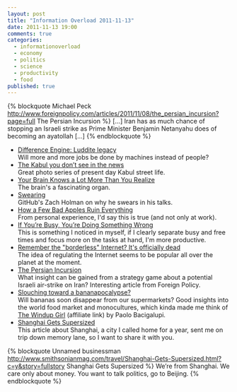 ```yaml
---
layout: post
title: "Information Overload 2011-11-13"
date: 2011-11-13 19:00
comments: true
categories:
  - informationoverload
  - economy
  - politics
  - science
  - productivity
  - food
published: true
---
```

{% blockquote Michael Peck http://www.foreignpolicy.com/articles/2011/11/08/the_persian_incursion?page=full The Persian Incursion %}
[...] Iran has as much chance of stopping an Israeli strike as Prime Minister Benjamin Netanyahu does of becoming an ayatollah [...]
{% endblockquote %}

* [Difference Engine: Luddite legacy](http://www.economist.com/blogs/babbage/2011/11/artificial-intelligence)<br>Will more and more jobs be done by machines instead of people?
* [The Kabul you don’t see in the news](http://matadornetwork.com/abroad/the-kabul-you-dont-see-in-the-news/)<br>Great photo series of present day Kabul street life.
* [Your Brain Knows a Lot More Than You Realize](http://discovermagazine.com/2011/sep/18-your-brain-knows-lot-more-than-you-realize)<br>The brain's a fascinating organ.
* [Swearing](http://zachholman.com/posts/swearing/)<br>GitHub's Zach Holman on why he swears in his talks.
* [How a Few Bad Apples Ruin Everything](http://online.wsj.com/article/SB10001424052970203499704576622550325233260.html)<br>From personal experience, I'd say this is true (and not only at work).
* [If You’re Busy, You’re Doing Something Wrong](http://calnewport.com/blog/2011/11/11/if-youre-busy-youre-doing-something-wrong-the-surprisingly-relaxed-lives-of-elite-achievers/)<br>This is something I noticed in myself, if I clearly separate busy and free times and focus more on the tasks at hand, I'm more productive.
* [Remember the "borderless" Internet? It's officially dead](http://arstechnica.com/tech-policy/news/2011/11/the-borderless-internet-is-officially-dead.ars)<br>The idea of regulating the Internet seems to be popular all over the planet at the moment.
* [The Persian Incursion](http://www.foreignpolicy.com/articles/2011/11/08/the_persian_incursion?page=full)<br>What insight can be gained from a strategy game about a potential Israeli air-strike on Iran? Interesting article from Foreign Policy.
* [Slouching toward a bananapocalypse?](http://www.grist.org/food/2011-11-11-slouching-toward-a-bananapocolypse)<br>Will bananas soon disappear from our supermarkets? Good insights into the world food market and monocultures, which kinda made me think of [The Windup Girl](http://www.amazon.com/Windup-Girl-Paolo-Bacigalupi/dp/1597801585/?tag=citizen4blog-20) (affiliate link) by Paolo Bacigalupi.
* [Shanghai Gets Supersized](http://www.smithsonianmag.com/travel/Shanghai-Gets-Supersized.html?c=y&story=fullstory)<br>This article about Shanghai, a city I called home for a year, sent me on trip down memory lane, so I want to share it with you.

{% blockquote Unnamed businessman http://www.smithsonianmag.com/travel/Shanghai-Gets-Supersized.html?c=y&story=fullstory Shanghai Gets Supersized %}
We’re from Shanghai. We care only about money. You want to talk politics, go to Beijing.
{% endblockquote %}
